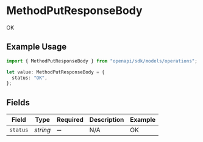 # MethodPutResponseBody

OK

## Example Usage

```typescript
import { MethodPutResponseBody } from "openapi/sdk/models/operations";

let value: MethodPutResponseBody = {
  status: "OK",
};
```

## Fields

| Field              | Type               | Required           | Description        | Example            |
| ------------------ | ------------------ | ------------------ | ------------------ | ------------------ |
| `status`           | *string*           | :heavy_minus_sign: | N/A                | OK                 |
